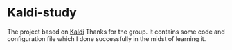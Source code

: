 # Kaldi-study
The project based on [Kaldi](https://github.com/kaldi-asr/kaldi)
Thanks for the group.
It contains some code and configuration file which I done successfully in the midst of learning it.
